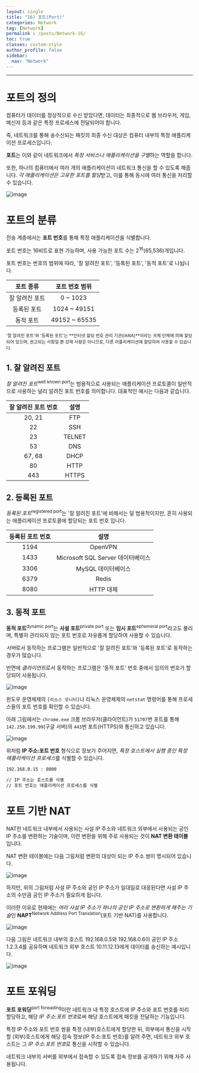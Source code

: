 ```yaml
---
layout: single
title: "16) 포트(Port)"
categories: Network
tag: [Network]
permalink : /posts/Network-16/
toc: true
classes: custom-style
author_profile: false
sidebar:
  nav: "Network"
---
```


<hr>

# 포트의 정의

컴퓨터가 데이터를 정상적으로 수신 받았다면, 데이터는 최종적으로 웹 브라우저, 게임, 메신저 등과 같은 특정 프로세스에 전달되어야 합니다. 

즉, 네트워크를 통해 송수신되는 패킷의 최종 수신 대상은 컴퓨터 내부의 특정 애플리케이션 프로세스입니다.

**포트**는 이와 같이 네트워크에서 *특정 서비스나 애플리케이션을 구별*하는 역할을 합니다.

또한, 하나의 컴퓨터에서 여러 개의 애플리케이션이 네트워크 통신을 할 수 있도록 해줍니다. *각 애플리케이션은 고유한 포트를 할당*받고, 이를 통해 동시에 여러 통신을 처리할 수 있습니다.

<p id="img_center">
  <img 
        src="../../assets/images/Network/16-01.PNG"
        alt="image"
        title="image"
  >
</p>

# 포트의 분류

전송 계층에서는 **포트 번호**를 통해 특정 애플리케이션을 식별합니다.

포트 번호는 16비트로 표현 가능하며, 사용 가능한 포트 수는 2<sup>16</sup>(65,536)개입니다.

포트 번호는 번호의 범위에 따라, '잘 알려진 포트', '등록된 포트', '동적 포트'로 나뉩니다.

|포트 종류|포트 번호 범위|
|:-------:|:------------:|
|잘 알려진 포트|0 ~ 1023|
|등록된 포트|1024 ~ 49151|
|동적 포트|49152 ~ 65535|

<small>'잘 알려진 포트'와 '등록된 포트'는 **인터넷 할당 번호 관리 기관(IANA)**이라는 국제 단체에 의해 할당되어 있으며, 권고되는 사항일 뿐 강제 사항은 아니므로, 다른 어플리케이션에 할당하여 사용할 수 있습니다.</small>

## 1. 잘 알려진 포트

*잘 알려진 포트*<sup>well known port</sup>는 범용적으로 사용되는 애플리케이션 프로토콜이 일반적으로 사용하는 널리 알려진 포트 번호를 의미합니다. 대표적인 예시는 다음과 같습니다.

|잘 알려진 포트 번호|설명|
|:-------:|:------------:|
|20, 21|FTP|
|22|SSH|
|23|TELNET|
|53|DNS|
|67, 68|DHCP|
|80|HTTP|
|443|HTTPS|

## 2. 등록된 포트

*등록된 포트*<sup>registered port</sup>는 '잘 알려진 포트'에 비해서는 덜 범용적이지만, 흔히 사용되는 애플리케이션 프로토콜에 할당되는 포트 번호 입니다.

|등록된 포트 번호|설명|
|:-------:|:------------:|
|1194|OpenVPN|
|1433|Microsoft SQL Server 데이터베이스|
|3306|MySQL 데이터베이스|
|6379|Redis|
|8080|HTTP 대체|

## 3. 동적 포트

**동적 포트**<sup>dynamic port</sup>는 **사설 포트**<sup>private port</sup> 또는 **임시 포트**<sup>ephemeral port</sup>라고도 불리며, 특별히 관리되지 않는 포트 번호로 자유롭게 할당하여 사용할 수 있습니다.

*서버*로서 동작하는 프로그램은 일반적으로 '잘 알려진 포트'와 '등록된 포트'로 동작하는 경우가 많습니다.

반면에 *클라이언트*로서 동작하는 프로그램은 '동적 포트' 번호 중에서 임의의 번호가 할당되어 사용됩니다.

<p id="img_center">
  <img 
        src="../../assets/images/Network/16-02.PNG"
        alt="image"
        title="image"
  >
</p>

윈도우 운영체제의 `[리소스 모니터]`나 리눅스 운영체제의 `netstat` 명령어를 통해 프로세스들의 포트 번호를 확인할 수 있습니다.

아래 그림에서는 `chrome.exe` 크롬 브라우저(클라이언트)가 `51707`번 포트를 통해 `142.250.199.99`(구글 서버)의 `443`번 포트(HTTPS)와 통신하고 있습니다.

<p id="img_center">
  <img 
        src="../../assets/images/Network/16-03.PNG"
        alt="image"
        title="image"
  >
</p>

위처럼 **IP 주소:포트 번호** 형식으로 정보가 주어지면, *특정 호스트에서 실행 중인 특정 애플리케이션 프로세스*를 식별할 수 있습니다.

```bash
192.168.0.15 : 8000

// IP 주소는 호스트를 식별
// 포트 번호는 애플리케이션 프로세스를 식별
```

# 포트 기반 NAT

NAT란 네트워크 내부에서 사용되는 사설 IP 주소와 네트워크 외부에서 사용되는 공인 IP 주소를 변환하는 기술이며, 이런 변환을 위해 주로 사용되는 것이 **NAT 변환 테이블**입니다.

NAT 변환 테이블에는 다음 그림처럼 변환의 대상이 되는 IP 주소 쌍이 명시되어 있습니다.

<p id="img_center">
  <img 
        src="../../assets/images/Network/16-04.PNG"
        alt="image"
        title="image"
  >
</p>

하지만, 위의 그림처럼 사설 IP 주소와 공인 IP 주소가 일대일로 대응된다면 사설 IP 주소의 수만큼 공인 IP 주소가 필요하게 됩니다.

이러한 이유로 현재에는 *여러 사설 IP 주소가 하나의 공인 IP 주소로 변환하게 해주는 기술*인 **NAPT**<sup>Network Address Port Translation</sup>(포트 기반 NAT)를 사용합니다.

<p id="img_center">
  <img 
        src="../../assets/images/Network/16-05.PNG"
        alt="image"
        title="image"
  >
</p>

다음 그림은 네트워크 내부의 호스트 192.168.0.5와 192.168.0.6이 공인 IP 주소 1.2.3.4를 공유하며 네트워크 외부 호스트 10.11.12.13에게 데이터를 송신하는 예시입니다.

<p id="img_center">
  <img 
        src="../../assets/images/Network/16-06.PNG"
        alt="image"
        title="image"
  >
</p>

# 포트 포워딩

**포트 포워딩**<sup>port forwading</sup>이란 네트워크 내 특정 호스트에 IP 주소와 포트 번호를 미리 할당하고, 해당 *IP 주소:포트 번호*로써 해당 호스트에게 패킷을 전달하는 기능입니다.

특정 IP 주소와 포트 번호 쌍을 특정 (내부)호스트에게 할당한 뒤, 외부에서 통신을 시작할 (외부)호스트에게 해당 접속 정보(IP 주소:포트 번호)를 알려 주면, 네트워크 외부 호스트는 그 *IP 주소:포트 번호*로 통신을 시작할 수 있습니다. 

네트워크 내부의 서버를 외부에서 접속할 수 있도록 접속 정보를 공개하기 위해 자주 사용됩니다.
